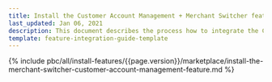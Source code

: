 ```yaml
---
title: Install the Customer Account Management + Merchant Switcher feature
last_updated: Jan 06, 2021
description: This document describes the process how to integrate the Customer Account Management + Merchant Switcher feature into a Spryker project.
template: feature-integration-guide-template
---
```


{% include pbc/all/install-features/{{page.version}}/marketplace/install-the-merchant-switcher-customer-account-management-feature.md %} <!-- To edit, see /_includes/pbc/all/install-features/202212.0/marketplace/install-the-merchant-switcher-customer-account-management-feature.md -->
